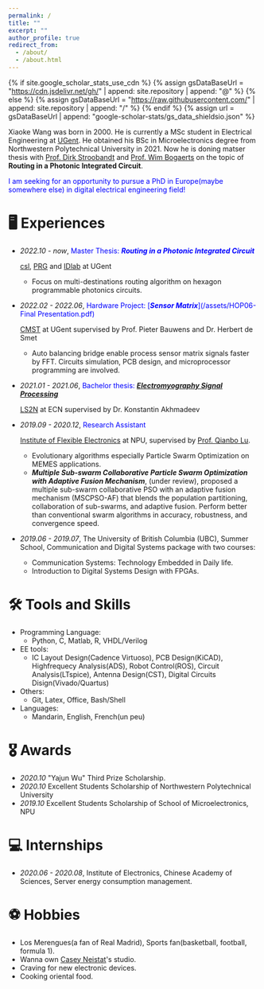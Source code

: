```yaml
---
permalink: /
title: ""
excerpt: ""
author_profile: true
redirect_from: 
  - /about/
  - /about.html
---
```


{% if site.google_scholar_stats_use_cdn %}
{% assign gsDataBaseUrl = "https://cdn.jsdelivr.net/gh/" | append: site.repository | append: "@" %}
{% else %}
{% assign gsDataBaseUrl = "https://raw.githubusercontent.com/" | append: site.repository | append: "/" %}
{% endif %}
{% assign url = gsDataBaseUrl | append: "google-scholar-stats/gs_data_shieldsio.json" %}

<span class='anchor' id='about-me'></span>

Xiaoke Wang was born in 2000. He is currently a MSc student in Electrical Engineering at [UGent](https://www.ugent.be/). He obtained his BSc in Microelectronics degree from Northwestern Polytechnical University in 2021. Now he is doning matser thesis with [Prof. Dirk Stroobandt](https://users.elis.ugent.be/~dstrooba/dstr_bio.html) and [Prof. Wim Bogaerts](https://photonics.intec.ugent.be/contact/people.asp?ID=2) on the topic of **Routing in a Photonic Integrated Circuit**.   
  
  
<span style="color:blue">I am seeking for an opportunity to pursue a PhD in Europe(maybe somewhere else) in digital electrical engineering field!
  


# 🖥 Experiences
- *2022.10 - now*, <span style="color:blue">Master Thesis: ***Routing in a Photonic Integrated Circuit*** 
  
  [csl](https://www.ugent.be/ea/elis/en/research/csl), [PRG](https://photonics.intec.ugent.be/) and [IDlab](https://www.ugent.be/ea/idlab/en) at UGent
  - Focus on multi-destinations routing algorithm on hexagon programmable photonics circuits.
   
- *2022.02 - 2022.06*, <span style="color:blue">Hardware Project: [***Sensor Matrix***](/assets/HOP06-Final Presentation.pdf)
  
  [CMST](https://www.cmst.be/) at UGent supervised by Prof. Pieter Bauwens and Dr. Herbert de Smet
  - Auto balancing bridge enable process sensor matrix signals faster by FFT. Circuits simulation, PCB design, and microprocessor programming are involved. 
    
- *2021.01 - 2021.06*, <span style="color:blue">Bachelor thesis: [***Electromyography Signal Processing***](/assets/EMG.pdf)
  
  [LS2N](https://www.ec-nantes.fr/english-version/research/laboratory-of-digital-sciences-of-nantes-ls2n) at ECN supervised by Dr. Konstantin Akhmadeev
  
- *2019.09 - 2020.12*, <span style="color:blue">Research Assistant 
  
  [Institute of Flexible Electronics](https://ife.nwpu.edu.cn/English/News/News.htm) at NPU, supervised by [Prof. Qianbo Lu](https://scholar.google.com/citations?user=wmF6mgQAAAAJ&hl=en).
  - Evolutionary algorithms especially Particle Swarm Optimization on MEMES applications.
  - ***Multiple Sub-swarm Collaborative Particle Swarm Optimization with Adaptive Fusion Mechanism***, (under review), proposed a multiple sub-swarm collaborative PSO with an adaptive fusion mechanism (MSCPSO-AF) that blends the population partitioning, collaboration of sub-swarms, and adaptive fusion. Perform better than conventional swarm algorithms in accuracy, robustness, and convergence speed.
  
- *2019.06 - 2019.07*, The University of British Columbia (UBC), Summer School, Communication and Digital Systems package with two courses:
  - Communication Systems: Technology Embedded in Daily life.
  - Introduction to Digital Systems Design with FPGAs. 

<!-- # 💬 Invited Talks
- *2021.06*, Lorem ipsum dolor sit amet, consectetur adipiscing elit. Vivamus ornare aliquet ipsum, ac tempus justo dapibus sit amet. 
- *2021.03*, Lorem ipsum dolor sit amet, consectetur adipiscing elit. Vivamus ornare aliquet ipsum, ac tempus justo dapibus sit amet.  \| [\[video\]](https://github.com/)
 -->
 
# 🛠 Tools and Skills
- Programming Language:
  - Python, C, Matlab, R, VHDL/Verilog
- EE tools:
  - IC Layout Design(Cadence Virtuoso), PCB Design(KiCAD), Highfrequecy Analysis(ADS), Robot Control(ROS),  Circuit Analysis(LTspice), Antenna Design(CST), Digital Circuits Disign(Vivado/Quartus)
- Others:
  - Git, Latex, Office, Bash/Shell
- Languages:
  - Mandarin, English, French(un peu)
 
# 🎖 Awards
- *2020.10* "Yajun Wu" Third Prize Scholarship.
- *2020.10* Excellent Students Scholarship of Northwestern Polytechnical University
- *2019.10* Excellent Students Scholarship of School of Microelectronics, NPU 

# 💻 Internships
- *2020.06 - 2020.08*, Institute of Electronics, Chinese Academy of Sciences, Server energy consumption management.


# ⚽ Hobbies
- Los Merengues(a fan of Real Madrid), Sports fan(basketball, football, formula 1).
- Wanna own [Casey Neistat](https://youtu.be/dSmsQraeCVM?t=395)'s studio.
- Craving for new electronic devices.
- Cooking oriental food.
  
  
<script type='text/javascript' id='clustrmaps' src='//cdn.clustrmaps.com/map_v2.js?cl=ffffff&w=202&t=tt&d=u6zqv4eU5KFuACwKCtJhr-8yI2BKSoJIInFFA-urL9I&co=6d7a84&cmo=c1a7bc&cmn=8a89e2'></script>
<!-- <script async src="//busuanzi.ibruce.info/busuanzi/2.3/busuanzi.pure.mini.js"></script>
<span id="busuanzi_container_site_pv">Pageviews:<span id="busuanzi_value_site_pv"></span>times</span>
 -->
